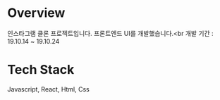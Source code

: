 # Overview
인스타그램 클론 프로젝트입니다. 프론트엔드 UI를 개발했습니다.<br
개발 기간 : 19.10.14 ~ 19.10.24

# Tech Stack
Javascript, React, Html, Css
